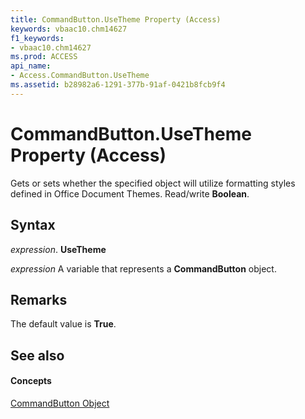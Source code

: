 ```yaml
---
title: CommandButton.UseTheme Property (Access)
keywords: vbaac10.chm14627
f1_keywords:
- vbaac10.chm14627
ms.prod: ACCESS
api_name:
- Access.CommandButton.UseTheme
ms.assetid: b28982a6-1291-377b-91af-0421b8fcb9f4
---
```



# CommandButton.UseTheme Property (Access)

Gets or sets whether the specified object will utilize formatting styles defined in Office Document Themes. Read/write  **Boolean**.


## Syntax

 _expression_. **UseTheme**

 _expression_ A variable that represents a **CommandButton** object.


## Remarks

The default value is  **True**.


## See also


#### Concepts


[CommandButton Object](commandbutton-object-access.md)

